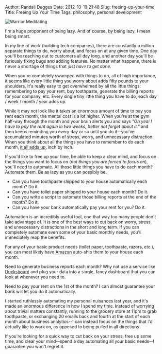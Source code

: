 Author: Randall Degges
Date: 2012-10-19 21:48
Slug: freeing-up-your-time
Title: Freeing Up Your Time
Tags: philosophy, personal development


![Warrior Meditating][]

I'm a huge proponent of being lazy. And of course, by being lazy, I mean being
smart.

In my line of work (building tech companies), there are constantly a million
separate things to do, worry about, and focus on at any given time. One day
you'll be reaching out to customers all day long, and another day you'll be
furiously fixing bugs and adding features. No matter what happens, there is
never a shortage of things that just *have to get done*.

When you're completely swamped with things to do, all of high importance, it
seems like every little thing you worry about adds fifty pounds to your
shoulders. It's really easy to get overwhelmed by all the little things:
remembering to pay your rent, buy toothpaste, generate the billing reports for
your company, etc. Every single tiny little thing you have to do, each day /
week / month / year adds up.

While it may not look like it takes an enormous amount of time to pay you rent
each month, the mental cost is a lot higher. When you're at the gym half-way
through the month and your brain alerts you and says *"Oh yea! I have to pay the
rent again in two weeks, better not forget about it."* and then keeps reminding
you every day or so until you do it--you've accumulated minutes worth of stress,
worry, and unnecessary distraction. When you think about all the things you have
to remember to do each month, [it all adds up][], inch by inch.

If you'd like to free up your time, be able to keep a clear mind, and focus on
the things you want to focus on (*not things you are forced to focus on*),
you'll need to automate. All those little things you have to do each month?
Automate them. Be as lazy as you can possibly be.

-   Can you have toothpaste shipped to your house automatically each month? Do
    it.
-   Can you have toilet paper shipped to your house each month? Do it.
-   Can you write a script to automate those billing reports at the end of the
    month? Do it.
-   Can you have your bank automatically pay your rent for you? Do it.

Automation is an incredibly useful tool, one that way too many people don't take
advantage of. It is one of the best ways to cut back on worry, stress, and
unnecessary distractions in the short and long term. If you can completely
automate even some of your basic monthly needs, you'll immediately reap the
benefits.

For any of your basic product needs (toilet paper, toothpaste, razors, etc.),
you can most likely have [Amazon][] auto-ship them to your house each month.

Need to generate business reports each month? Why not use a service like
[Ducksboard][] and plug your data into a single, fancy dashboard that you can
look at whenever you need to.

Need to pay your rent on the 1st of the month? I can almost guarantee your bank
will let you do it automatically.

I started ruthlessly automating my personal nuisances last year, and it's made
an enormous difference in how I spend my time. Instead of worrying about trivial
matters constantly, running to the grocery store at 11pm to grab toothpaste, or
exchanging 20 emails back and fourth at the start of each month about business
analytics--I can instead focus on the things that I'd actually like to work on,
as opposed to being pulled in all directions.

If you're looking for a quick way to cut back on your stress, free up some time,
and clear your mind--spend a day automating all your basic needs--I guarantee
you won't regret it.


  [Warrior Meditating]: /static/images/2012/warrior_meditating.png "Warrior Meditating Sketch"
  [it all adds up]: http://www.youtube.com/watch?v=WO4tIrjBDkk "Inches Speech"
  [Amazon]: http://www.amazon.com/?_encoding=UTF8&camp=1789&creative=390957&linkCode=ur2&tag=rdegges-20 "Amazon"
  [Ducksboard]: http://ducksboard.com/ "Ducksboard"
